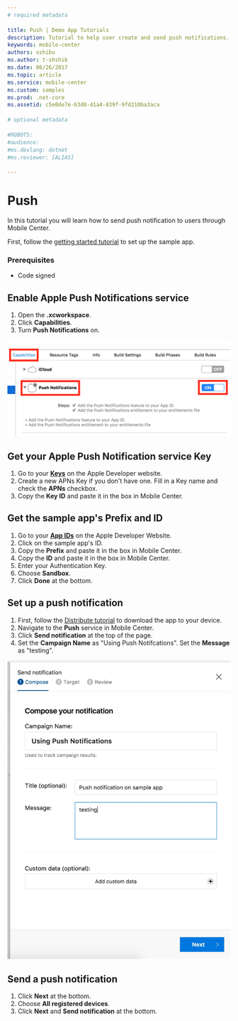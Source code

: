```yaml
---
# required metadata

title: Push | Demo App Tutorials
description: Tutorial to help user create and send push notifications.
keywords: mobile-center
authors: sshibu
ms.author: t-shshib
ms.date: 06/26/2017
ms.topic: article
ms.service: mobile-center
ms.custom: samples
ms.prod: .net-core
ms.assetid: c5e0de7e-63d8-41a4-839f-9fd210ba3aca

# optional metadata

#ROBOTS:
#audience:
#ms.devlang: dotnet
#ms.reviewer: [ALIAS]

---
```



# Push
In this tutorial you will learn how to send push notification to users through Mobile Center.

First, follow the [getting started tutorial](/getting-started.md) to set up the sample app.

### Prerequisites
- Code signed

## Enable Apple Push Notifications service
1. Open the **.xcworkspace**.
2. Click **Capabilities**.
3. Turn **Push Notifications** on.

![push capability](Images/ios-enable-push-capability.png)


## Get your Apple Push Notification service Key
1. Go to your **[Keys](https://developer.apple.com/account/ios/authkey/)** on the Apple Developer website.
2. Create a new APNs Key if you don't have one. Fill in a Key name and check the **APNs** checkbox.
3. Copy the **Key ID** and paste it in the box in Mobile Center.

## Get the sample app's Prefix and ID
1. Go to your **[App IDs](https://developer.apple.com/account/ios/identifier/bundle)** on the Apple Developer Website.
2. Click on the sample app's ID.
3. Copy the **Prefix** and paste it in the box in Mobile Center.
4. Copy the **ID** and paste it in the box in Mobile Center.
5. Enter your Authentication Key. <!-- UPDATE THIS -->
5. Choose **Sandbox**.
6. Click **Done** at the bottom.

## Set up a push notification
1. First, follow the [Distribute tutorial](distribute.md) to download the app to your device.
2. Navigate to the **Push** service in Mobile Center.
3. Click **Send notification** at the top of the page.
4. Set the **Campaign Name** as "Using Push Notifcations". Set the **Message** as "testing".

![setting up push](Images/Screen%20Shot%202017-06-28%20at%208.58.44%20PM.jpg)

## Send a push notification
1. Click **Next** at the bottom.
2. Choose **All registered devices**.
3. Click **Next** and **Send notification** at the bottom.
